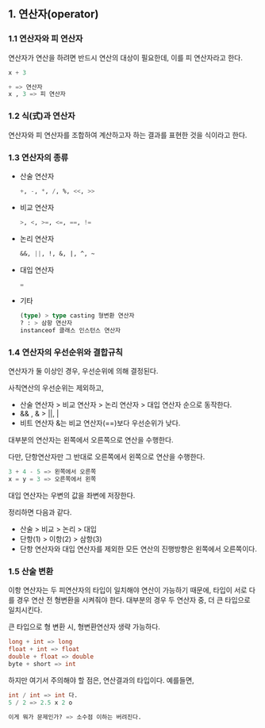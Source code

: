 ## 1. 연산자(operator)

### 1.1 연산자와 피 연산자

연산자가 연산을 하려면 반드시 연산의 대상이 필요한데, 이를 피 연산자라고 한다.

```sql
x + 3

+ => 연산자
x , 3 => 피 연산자
```

### 1.2 식(式)과 연산자

연산자와 피 연산자를 조합하여 계산하고자 하는 결과를 표현한 것을 식이라고 한다.

### 1.3 연산자의 종류

- 산술 연산자
    
    ```sql
    +, -, *, /, %, <<, >>
    ```
    
- 비교 연산자
    
    ```sql
    >, <, >=, <=, ==, !=
    ```
    
- 논리 연산자
    
    ```sql
    &&, ||, !, &, |, ^, ~
    ```
    
- 대입 연산자
    
    ```sql
    =
    ```
    
- 기타
    
    ```sql
    (type) > type casting 형변환 연산자
    ? : > 삼항 연산자
    instanceof 클래스 인스턴스 연산자
    ```
    

### 1.4 연산자의 우선순위와 결합규칙

연산자가 둘 이상인 경우, 우선순위에 의해 결정된다.

사칙연산의 우선순위는 제외하고, 

- 산술 연산자 > 비교 연산자 > 논리 연산자 > 대입 연산자 순으로 동작한다.
- && , & > ||, |
- 비트 연산자 &는 비교 연산자(==)보다 우선순위가 낮다.

대부분의 연산자는 왼쪽에서 오른쪽으로 연산을 수행한다.

다만, 단항연산자만 그 반대로 오른쪽에서 왼쪽으로 연산을 수행한다.

```sql
3 + 4 - 5 => 왼쪽에서 오른쪽
x = y = 3 => 오른쪽에서 왼쪽
```

대입 연산자는 우변의 값을 좌변에 저장한다.

정리하면 다음과 같다.

- 산술 > 비교 > 논리 > 대입
- 단항(1) > 이항(2) > 삼항(3)
- 단항 연산자와 대입 연산자를 제외한 모든 연산의 진행방향은 왼쪽에서 오른쪽이다.

### 1.5 산술 변환

이항 연산자는 두 피연산자의 타입이 일치해야 연산이 가능하기 때문에, 타입이 서로 다를 경우 연산 전 형변환을 시켜줘야 한다. 대부분의 경우 두 연산자 중, 더 큰 타입으로 일치시킨다.

큰 타입으로 형 변환 시, 형변환연산자 생략 가능하다.

```sql
long + int => long
float + int => float
double + float => double
byte + short => int
```

하지만 여기서 주의해야 할 점은, 연산결과의 타입이다.  예를들면,

```sql
int / int => int 다.
5 / 2 => 2.5 x 2 o

이게 뭐가 문제인가? => 소수점 이하는 버려진다.
```